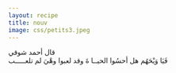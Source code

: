```yaml
---
layout: recipe
title: nouv
image: css/petits3.jpeg
---
```

قال أحمد شوقي   
فَيَا وَيْحَهُم هل أحسُوا الحيــا ةَ وقد لعبوا وهْيَ لم تلعـــــب






